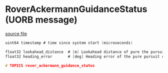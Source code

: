 # RoverAckermannGuidanceStatus (UORB message)

[source file](https://github.com/PX4/PX4-Autopilot/blob/main/msg/RoverAckermannGuidanceStatus.msg)

```c
uint64 timestamp # time since system start (microseconds)

float32 lookahead_distance 	# [m] Lookahead distance of pure the pursuit controller
float32 heading_error 		# [deg] Heading error of the pure pursuit controller

# TOPICS rover_ackermann_guidance_status

```

